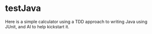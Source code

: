 # testJava
Here is a simple calculator using a TDD approach to writing Java using JUnit, and AI to help kickstart it.
